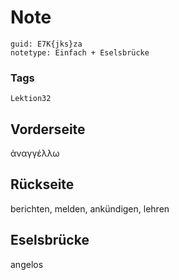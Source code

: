 # Note
```
guid: E7K{jks}za
notetype: Einfach + Eselsbrücke
```

### Tags
```
Lektion32
```

## Vorderseite
ἀναγγέλλω

## Rückseite
berichten, melden, ankündigen, lehren

## Eselsbrücke
angelos

